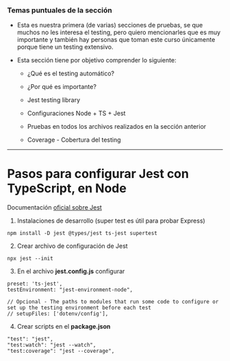 ### Temas puntuales de la sección

- Esta es nuestra primera (de varias) secciones de pruebas, 
    se que muchos no les interesa el testing, pero quiero mencionarles 
    que es muy importante y también hay personas que toman este curso 
    únicamente porque tiene un testing extensivo.



- Esta sección tiene por objetivo comprender lo siguiente:

    * ¿Qué es el testing automático?
     
    * ¿Por qué es importante?
     
    * Jest testing library
     
    * Configuraciones Node + TS + Jest
     
    * Pruebas en todos los archivos realizados en la sección anterior
    
    * Coverage - Cobertura  del testing


---- 

# Pasos para configurar Jest con TypeScript, en Node 

Documentación [oficial sobre Jest](https://jestjs.io/docs/getting-started)


1. Instalaciones de desarrollo (super test es útil para probar Express)
```
npm install -D jest @types/jest ts-jest supertest
```

2. Crear archivo de configuración de Jest
```
npx jest --init
```

3. En el archivo **jest.config.js** configurar
```
preset: 'ts-jest',
testEnvironment: "jest-environment-node",

// Opcional - The paths to modules that run some code to configure or set up the testing environment before each test
// setupFiles: ['dotenv/config'],
```

4. Crear scripts en el **package.json**
```
"test": "jest",
"test:watch": "jest --watch",
"test:coverage": "jest --coverage",
```
